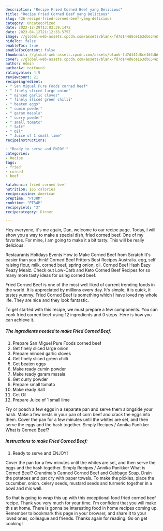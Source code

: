 ```yaml
---
description: "Recipe Fried Corned Beef yang Delicious"
title: "Recipe Fried Corned Beef yang Delicious"
slug: 426-recipe-fried-corned-beef-yang-delicious
category: Uncategorized
date: 2022-12-29T13:03:39.147Z
date: 2023-04-12T21:12:33.575Z
image: //global-web-assets.cpcdn.com/assets/blank-fd7d144d8ce163db654e5a02c40b08a2775adb7897d16e4062681dc7e1b2800f.png
hideToc: false
enableToc: true
enableTocContent: false
thumbnail: //global-web-assets.cpcdn.com/assets/blank-fd7d144d8ce163db654e5a02c40b08a2775adb7897d16e4062681dc7e1b2800f.png
cover: //global-web-assets.cpcdn.com/assets/blank-fd7d144d8ce163db654e5a02c40b08a2775adb7897d16e4062681dc7e1b2800f.png
author: Admin
authorAv: notfound
ratingvalue: 4.9
reviewcount: 21
recipeingredient:
- " San Miguel Pure Foods corned beef"
- " finely sliced large onion"
- " minced garlic cloves"
- " finely sliced green chilli"
- " beaten eggs"
- " cumin powder"
- " garam masala"
- " curry powder"
- " small tomato"
- " Salt"
- " Oil"
- " Juice of 1 small lime"
recipeinstructions:

- "Ready to serve and ENJOY!"
categories:
- Recipe
tags:
- fried
- corned
- beef

katakunci: fried corned beef 
nutrition: 165 calories
recipecuisine: American
preptime: "PT38M"
cooktime: "PT34M"
recipeyield: "3"
recipecategory: Dinner

---
```



Hey everyone, it's me again, Dan, welcome to our recipe page. Today, I will show you a way to make a special dish, fried corned beef. One of my favorites. For mine, I am going to make it a bit tasty. This will be really delicious.

Restaurants Holidays Events How to Make Corned Beef from Scratch It&#39;s easier than you think! Corned Beef Fritters Best Recipes Australia. egg, self raising flour, milk, corned beef, spring onion, oil. Corned Beef Hash Eazy Peazy Mealz. Check out Low-Carb and Keto Corned Beef Recipes for so many more tasty ideas for using corned beef.

Fried Corned Beef is one of the most well liked of current trending foods in the world. It is appreciated by millions every day. It's simple, it is quick, it tastes yummy. Fried Corned Beef is something which I have loved my whole life. They are nice and they look fantastic.


To get started with this recipe, we must prepare a few components. You can cook fried corned beef using 12 ingredients and 0 steps. Here is how you can achieve it.

<!--inarticleads1-->

##### The ingredients needed to make Fried Corned Beef:

1. Prepare  San Miguel Pure Foods corned beef
1. Get  finely sliced large onion
1. Prepare  minced garlic cloves
1. Get  finely sliced green chilli
1. Get  beaten eggs
1. Make ready  cumin powder
1. Make ready  garam masala
1. Get  curry powder
1. Prepare  small tomato
1. Make ready  Salt
1. Get  Oil
1. Prepare  Juice of 1 small lime


Fry or poach a few eggs in a separate pan and serve them alongside your hash. Make a few nests in your pan of corn beef and crack the eggs into them. Cover the pan for a few minutes until the whites are set, and then serve the eggs and the hash together. Simply Recipes / Annika Panikker What is Corned Beef? 

<!--inarticleads2-->

##### Instructions to make Fried Corned Beef:


1. Ready to serve and ENJOY!

Cover the pan for a few minutes until the whites are set, and then serve the eggs and the hash together. Simply Recipes / Annika Panikker What is Corned Beef? Grandma&#39;s Canned Corned Beef and Cabbage Soup. Drain the potatoes and pat dry with paper towels. To make the pickles, place the cucumber, onion. celery seeds, mustard seeds and turmeric together in a bowl and mix well. 

So that is going to wrap this up with this exceptional food fried corned beef recipe. Thank you very much for your time. I'm confident that you will make this at home. There is gonna be interesting food in home recipes coming up. Remember to bookmark this page in your browser, and share it to your loved ones, colleague and friends. Thanks again for reading. Go on get cooking!
